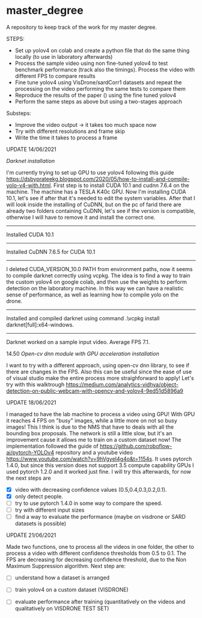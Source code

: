 # master_degree

A repository to keep track of the work for my master degree.

STEPS:
- Set up yolov4 on colab and create a python file that do the same thing locally (to use in laboratory afterwards) 
- Process the sample video using non fine-tuned yolov4 to test benchmark performance (track also the timings). Process the video with different FPS to compare results 
- Fine tune yolov4 using VisDrone/sardCorr1 datasets and repeat the processing on the video performing the same tests to compare them
- Reproduce the results of the paper () using the fine tuned yolov4
- Perform the same steps as above but using a two-stages approach

Substeps: 
- Improve the video output -> it takes too much space now
- Try with different resolutions and frame skip
- Write the time it takes to process a frame


UPDATE 14/06/2021

*Darknet installation*

I'm currently trying to set up GPU to use yolov4 following this guide https://dsbyprateekg.blogspot.com/2020/05/how-to-install-and-compile-yolo-v4-with.html.
First step is to install CUDA 10.1 and cudnn 7.6.4 on the machine. 
The machine has a TESLA K40c GPU. 
Now I'm installing CUDA 10.1, let's see if after that it's needed to edit the system variables. After that I will look inside the installing of CuDNN, but on the pc of farid there are already two folders containing CuDNN, let's see if the version is compatible, otherwise I will have to remove it and install the correct one.
******
Installed CUDA 10.1
******
Installed CuDNN 7.6.5 for CUDA 10.1
******

I deleted CUDA_VERSION_10.0 PATH from environment paths, now it seems to compile darknet correctly using vcpkg. 
The idea is to find a way to train the custom yolov4 on google colab, and then use the weights to perform detection on the laboratory machine. In this way we can have a realistic sense of performance, as well as learning how to compile yolo on the drone.

******
Installed and compiled darknet using command .\vcpkg install darknet[full]:x64-windows.
******
Darknet worked on a sample input video. Average FPS 7.1.

14.50
*Open-cv dnn module with GPU acceleration installation*

I want to try with a different approach, using open-cv dnn library, to see if there are changes in the FPS. Also this can be useful since the ease of use of visual studio make the entire process more straighforward to apply! Let's try with this walktrough https://medium.com/analytics-vidhya/object-detection-on-public-webcam-with-opencv-and-yolov4-9ed51d5896a9

UPDATE 18/06/2021

I managed to have the lab machine to process a video using GPU! With GPU it reaches 4 FPS on "busy" images, while a little more on not so busy images! This I think is due to the NMS that have to deals with all the bounding box proposals. 
The network is still a little slow, but it's an improvement cause it allows me to train on a custom dataset now!
The implementation followed the guide of https://github.com/roboflow-ai/pytorch-YOLOv4 repository and a youtube video https://www.youtube.com/watch?v=9hVgyeI4g4o&t=1154s. 
It uses pytorch 1.4.0, but since this version does not support 3.5 compute capability GPUs I used pytorch 1.2.0 and it worked just fine.
I will try this afterwards, for now the next steps are 
- [x] video with decreasing confidence values (0.5,0.4,0.3,0.2,0.1). 
- [x] only detect people.
- [ ] try to use pytorch 1.4.0 in some way to compare the speed. 
- [ ] try with different input sizes 
- [ ] find a way to evaluate the performance (maybe on visdrone or SARD datasets is possible) 

UPDATE 21/06/2021

Made two functions, one to process all the videos in one folder, the other to process a video with different confidence thresholds from 0.5 to 0.1. The FPS are decreasing for decreasing confidence threshold, due to the Non Maximum Suppression algorithm. 
Next step are: 
- [ ] understand how a dataset is arranged 
- [ ] train yolov4 on a custom dataset (VISDRONE) 
- [ ] evaluate performance after training (quantitatively on the videos and qualitatively on VISDRONE TEST SET)


